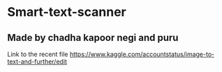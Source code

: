 # Smart-text-scanner

## Made by chadha kapoor negi and puru

Link to the recent file https://www.kaggle.com/accountstatus/image-to-text-and-further/edit

